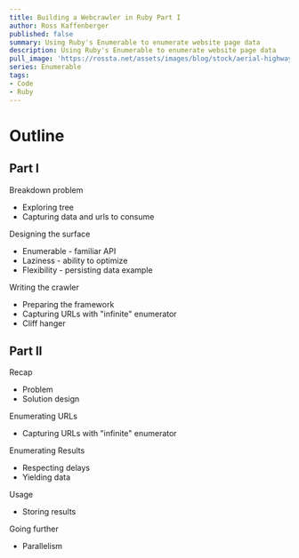 ```yaml
---
title: Building a Webcrawler in Ruby Part I
author: Ross Kaffenberger
published: false
summary: Using Ruby's Enumerable to enumerate website page data
description: Using Ruby's Enumerable to enumerate website page data
pull_image: 'https://rossta.net/assets/images/blog/stock/aerial-highway-nightime-bangkok.jpg'
series: Enumerable
tags:
- Code
- Ruby
---
```


# Outline

## Part I

Breakdown problem
* Exploring tree
* Capturing data and urls to consume

Designing the surface
* Enumerable - familiar API
* Laziness - ability to optimize
* Flexibility - persisting data example

Writing the crawler
* Preparing the framework
* Capturing URLs with "infinite" enumerator
* Cliff hanger

## Part II

Recap
* Problem
* Solution design

Enumerating URLs
* Capturing URLs with "infinite" enumerator

Enumerating Results
* Respecting delays
* Yielding data

Usage
* Storing results

Going further
* Parallelism

